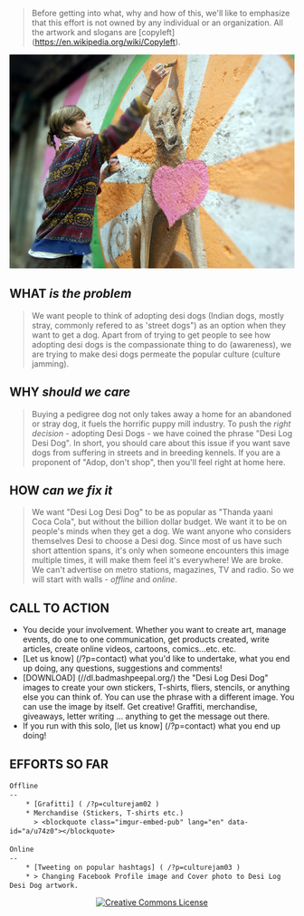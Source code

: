 <!--

Title: Desi Log, Desi Dog (Indian version of "Adopt, don't shop")
Scripts: 
- //s.imgur.com/min/embed.js

-->

> Before getting into what, why and how of this, we'll like to emphasize that this effort is not owned by any individual or an organization. All the artwork and slogans are [copyleft] (https://en.wikipedia.org/wiki/Copyleft).

![qobm0bb.jpg](/images/qobm0bb.jpg)

WHAT _is the problem_
-----
> We want people to think of adopting desi dogs (Indian dogs, mostly stray, commonly refered to as 'street dogs") as an option when they want to get a dog. Apart from of trying to get people to see how adopting desi dogs is the compassionate thing to do (awareness), we are trying to make desi dogs permeate the popular culture (culture jamming).

WHY _should we care_
-----
> Buying a pedigree dog not only takes away a home for an abandoned or stray dog, it fuels the horrific puppy mill industry. To push the _right decision_ - adopting Desi Dogs - we have coined the phrase "Desi Log Desi Dog". In short, you should care about this issue if you want save dogs from suffering in streets and in breeding kennels. If you are a proponent of "Adop, don't shop", then you'll feel right at home here.

HOW _can we fix it_
-------
> We want "Desi Log Desi Dog" to be as popular as "Thanda yaani Coca Cola", but without the billion dollar budget. We want it to be on people's minds when they get a dog. We want anyone who considers themselves Desi to choose a Desi dog. Since most of us have such short attention spans, it's only when someone encounters this image multiple times, it will make them feel it's everywhere! We are broke. We can't advertise on metro stations, magazines, TV and radio. So we will start with walls - _offline_ and _online_.

CALL TO ACTION 
-------

* You decide your involvement. Whether you want to create art, manage events, do one to one communication, get products created, write articles, create online videos, cartoons, comics...etc. etc.
* [Let us know] (/?p=contact) what you'd like to undertake, what you end up doing, any questions, suggestions and comments! 
* [DOWNLOAD] (//dl.badmashpeepal.org/) the "Desi Log Desi Dog" images to create your own stickers, T-shirts, fliers, stencils, or anything else you can think of. You can use the phrase with a different image. You can use the image by itself. Get creative! Graffiti, merchandise, giveaways, letter writing ... anything to get the message out there.
* If you run with this solo, [let us know] (/?p=contact) what you end up doing! 

EFFORTS SO FAR
----
	Offline
	--
		* [Grafitti] ( /?p=culturejam02 ) 
		* Merchandise (Stickers, T-shirts etc.)
		  > <blockquote class="imgur-embed-pub" lang="en" data-id="a/u74z0"></blockquote>

	Online
	--
		* [Tweeting on popular hashtags] ( /?p=culturejam03 )
		* > Changing Facebook Profile image and Cover photo to Desi Log Desi Dog artwork.

<center><a rel="license" href="http://creativecommons.org/licenses/by/4.0/"><img alt="Creative Commons License" style="border-width:0; width: 88px;" src="https://i.creativecommons.org/l/by/4.0/88x31.png" /></a></center>


    
<!--
FAQ

CONTACT us to buy our Desi Log Desi Dog T-shirts at cost. You can them mark up to sell at your organization's event or just buy them for you and your friends.

SEND us a picture of your own Desi Log Desi Dog creations!

collaboartion - gist?  mailing list? trello? .. anything but fb group!

tactics - make videos,  spoof ebooks, spoof videos! repurpose videos

sukriti, supriya, shivani, meredith?

-->

